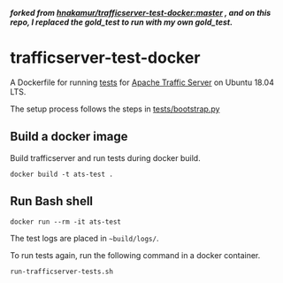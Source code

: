 
***forked from [hnakamur/trafficserver-test-docker:master](https://github.com/hnakamur/trafficserver-test-docker) , and on this repo, I replaced the gold_test to run with my own gold_test.***





trafficserver-test-docker
=========================

A Dockerfile for running [tests](https://github.com/apache/trafficserver/tree/master/tests) for [Apache Traffic Server](https://github.com/apache/trafficserver/) on Ubuntu 18.04 LTS.

The setup process follows the steps in [tests/bootstrap.py](https://github.com/apache/trafficserver/blob/master/tests/bootstrap.py)

## Build a docker image

Build trafficserver and run tests during docker build.

```
docker build -t ats-test .
```

## Run Bash shell

```
docker run --rm -it ats-test
```

The test logs are placed in `~build/logs/`.

To run tests again, run the following command in a docker container.

```
run-trafficserver-tests.sh
```
